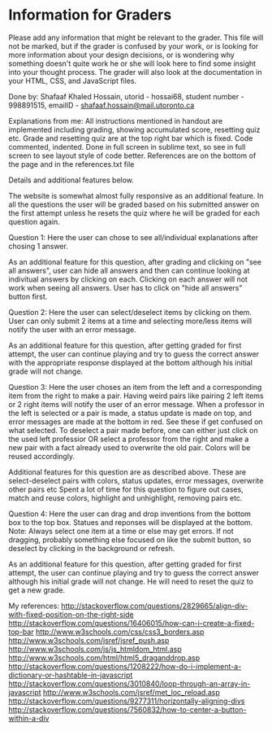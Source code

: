 # Information for Graders

Please add any information that might be relevant to the grader.  This file
will not be marked, but if the grader is confused by your work, or is looking
for more information about your design decisions, or is wondering why something
doesn't quite work he or she will look here to find some insight into your
thought process. The grader will also look at the documentation in your HTML,
CSS, and JavaScript files.

Done by: Shafaaf Khaled Hossain, utorid - hossai68, student number - 998891515, emailID - shafaaf.hossain@mail.utoronto.ca

Explanations from me: 
All instructions mentioned in handout are implemented including grading, showing accumulated score, resetting quiz etc. Grade and resetting quiz are at the top right bar which is fixed.
Code commented, indented. Done in full screen in sublime text, so see in full screen to see layout style of code better.
References are on the bottom of the page and in the references.txt file

Details and additional features below.

The website is somewhat almost fully responsive as an additional feature.
In all the questions the user will be graded based on his submitted answer on the first attempt unless he resets the quiz where he will be graded for each question again.

Question 1: Here the user can chose to see all/individual explanations after chosing 1 answer.

As an additional feature for this question, after grading and clicking on "see all answers", user can hide all answers and then can continue looking at indivitual answers by clicking on each. Clicking on each answer will not work when seeing all answers. User has to click on "hide all answers" button first.

Question 2: Here the user can select/deselect items by clicking on them. User can only submit 2 items at a time and selecting more/less items will notify the user with an error message.

As an additional feature for this question, after getting graded for first attempt, the user can continue playing and try to guess the correct answer with the appropriate response displayed at the bottom although his initial grade will not change.

Question 3: Here the user choses an item from the left and a corresponding item from the right to make a pair. Having weird pairs like pairing 2 left items or 2 right items will notify the user of an error message. When a professor in the left is selected or a pair is made, a status update is made on top, and error messages are made at the bottom in red. See these if get confused on what selected. 
To deselect a pair made before, one can either just click on the used left professior OR select a professor from the right and make a new pair with a fact already used to overwrite the old pair. Colors will be reused accordingly.

Additional features for this question are as described above. These are select-deselect pairs with colors, status updates, error messages, overwrite other pairs etc
Spent a lot of time for this question to figure out cases, match and reuse colors, highlight and unhighlight, removing pairs etc.

Question 4:
Here the user can drag and drop inventions from the bottom box to the top box. Statues and reponses will be displayed at the bottom.
Note: Always select one item at a time or else may get errors. If not dragging, probably something else focused on like the submit button, so deselect by clicking in the background or refresh.

As an additional feature for this question, after getting graded for first attempt, the user can continue playing and try to guess the correct answer although his initial grade will not change. He will need to reset the quiz to get a new grade.

My references:
http://stackoverflow.com/questions/2829665/align-div-with-fixed-position-on-the-right-side
http://stackoverflow.com/questions/16406015/how-can-i-create-a-fixed-top-bar
http://www.w3schools.com/css/css3_borders.asp
http://www.w3schools.com/jsref/jsref_push.asp
http://www.w3schools.com/js/js_htmldom_html.asp
http://www.w3schools.com/html/html5_draganddrop.asp
http://stackoverflow.com/questions/1208222/how-do-i-implement-a-dictionary-or-hashtable-in-javascript
http://stackoverflow.com/questions/3010840/loop-through-an-array-in-javascript
http://www.w3schools.com/jsref/met_loc_reload.asp
http://stackoverflow.com/questions/9277311/horizontally-aligning-divs
http://stackoverflow.com/questions/7560832/how-to-center-a-button-within-a-div
